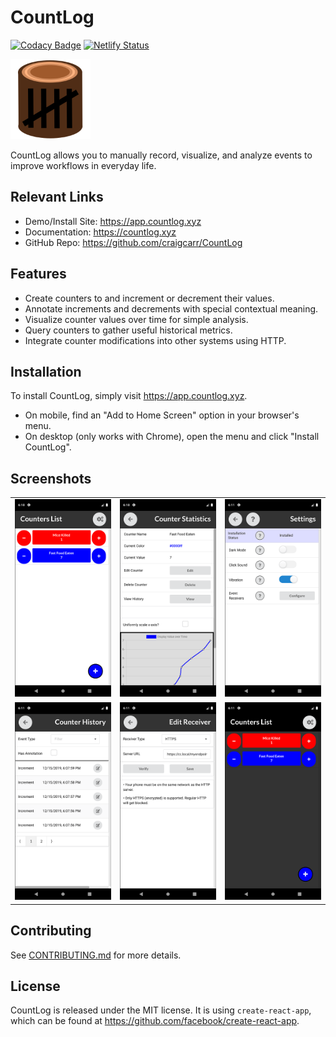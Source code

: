 # CountLog

[![Codacy Badge](https://api.codacy.com/project/badge/Grade/6d015783ddaf48a895e7b9e8ec9128ed)](https://www.codacy.com/manual/chaoxys/CountLog?utm_source=github.com&amp;utm_medium=referral&amp;utm_content=craigcarr/CountLog&amp;utm_campaign=Badge_Grade)
[![Netlify Status](https://api.netlify.com/api/v1/badges/e03115bc-b982-4421-9094-fe43ab6e0607/deploy-status)](https://app.netlify.com/sites/countlogapp/deploys)

<img src="./public/logo192.png" width="128px" />

CountLog allows you to manually record, visualize, and analyze events to improve workflows in everyday life.

## Relevant Links

- Demo/Install Site: <https://app.countlog.xyz>
- Documentation: <https://countlog.xyz>
- GitHub Repo: <https://github.com/craigcarr/CountLog>

## Features

- Create counters to and increment or decrement their values.
- Annotate increments and decrements with special contextual meaning.
- Visualize counter values over time for simple analysis.
- Query counters to gather useful historical metrics.
- Integrate counter modifications into other systems using HTTP.

## Installation

To install CountLog, simply visit <https://app.countlog.xyz>.

- On mobile, find an "Add to Home Screen" option in your browser's menu.
- On desktop (only works with Chrome), open the menu and click "Install CountLog".

## Screenshots

|   |   |   |
|---|---|---|
| <img src="./docs/screenshots/main.png"/> | <img src="./docs/screenshots/statistics.png"/> | <img src="./docs/screenshots/settings.png"/> |
| <img src="./docs/screenshots/history.png"/> | <img src="./docs/screenshots/receivers.png"/> | <img src="./docs/screenshots/dark.png"/>  |


## Contributing

See [CONTRIBUTING.md](CONTRIBUTING.md) for more details.

## License

CountLog is released under the MIT license. It is using `create-react-app`,
which can be found at <https://github.com/facebook/create-react-app>.
